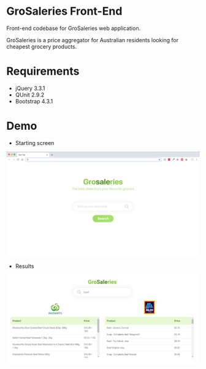 # GroSaleries Front-End
Front-end codebase for GroSaleries web application.

GroSaleries is a price aggregator for Australian residents looking for cheapest grocery products.

# Requirements
- jQuery 3.3.1
- QUnit 2.9.2
- Bootstrap 4.3.1

# Demo
- Starting screen

![Screenshot](img/search.png)

- Results

![Screenshot](img/result.png)
